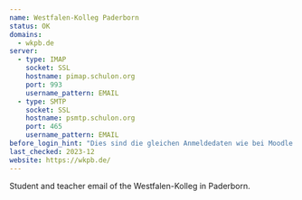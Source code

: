 ```yaml
---
name: Westfalen-Kolleg Paderborn
status: OK
domains: 
  - wkpb.de
server:
  - type: IMAP
    socket: SSL
    hostname: pimap.schulon.org
    port: 993
    username_pattern: EMAIL
  - type: SMTP
    socket: SSL
    hostname: psmtp.schulon.org
    port: 465
    username_pattern: EMAIL
before_login_hint: "Dies sind die gleichen Anmeldedaten wie bei Moodle und Abitur-Online."
last_checked: 2023-12
website: https://wkpb.de/
---
```

Student and teacher email of the Westfalen-Kolleg in Paderborn.
